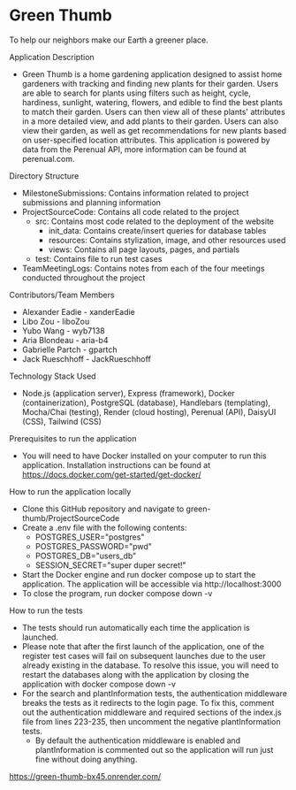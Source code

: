 # Green Thumb
To help our neighbors make our Earth a greener place. 

Application Description
- Green Thumb is a home gardening application designed to assist home gardeners with tracking and finding new plants for their garden. Users are able to search for plants using filters such as height, cycle, hardiness, sunlight, watering, flowers, and edible to find the best plants to match their garden. Users can then view all of these plants' attributes in a more detailed view, and add plants to their garden. Users can also view their garden, as well as get recommendations for new plants based on user-specified location attributes. This application is powered by data from the Perenual API, more information can be found at perenual.com.

Directory Structure
- MilestoneSubmissions: Contains information related to project submissions and planning information
- ProjectSourceCode: Contains all code related to the project
  - src: Contains most code related to the deployment of the website
    - init_data: Contains create/insert queries for database tables
    - resources: Contains stylization, image, and other resources used
    - views: Contains all page layouts, pages, and partials
  - test: Contains file to run test cases
- TeamMeetingLogs: Contains notes from each of the four meetings conducted throughout the project

Contributors/Team Members  
  - Alexander Eadie - xanderEadie 
  - Libo Zou - liboZou 
  - Yubo Wang - wyb7138 
  - Aria Blondeau - aria-b4 
  - Gabrielle Partch - gpartch 
  - Jack Rueschhoff - JackRueschhoff 

Technology Stack Used
- Node.js (application server), Express (framework), Docker (containerization), PostgreSQL (database), Handlebars (templating), Mocha/Chai (testing), Render (cloud hosting), Perenual (API), DaisyUI (CSS), Tailwind (CSS)

Prerequisites to run the application
- You will need to have Docker installed on your computer to run this application. Installation instructions can be found at https://docs.docker.com/get-started/get-docker/

How to run the application locally
- Clone this GitHub repository and navigate to green-thumb/ProjectSourceCode
- Create a .env file with the following contents:
  - POSTGRES_USER="postgres"
  - POSTGRES_PASSWORD="pwd"
  - POSTGRES_DB="users_db"
  - SESSION_SECRET="super duper secret!"
- Start the Docker engine and run docker compose up to start the application. The application will be accessible via http://localhost:3000
- To close the program, run docker compose down -v

How to run the tests
- The tests should run automatically each time the application is launched.
- Please note that after the first launch of the application, one of the register test cases will fail on subsequent launches due to the user already existing in the database. To resolve this issue, you will need to restart the databases along with the application by closing the application with docker compose down -v
- For the search and plantInformation tests, the authentication middleware breaks the tests as it redirects to the login page. To fix this, comment out the authentication middleware and required sections of the index.js file from lines 223-235, then uncomment the negative plantInformation tests.
  - By default the authentication middleware is enabled and plantInformation is commented out so the application will run just fine without doing anything.

https://green-thumb-bx45.onrender.com/
